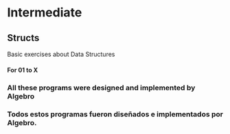 # Intermediate

## Structs

Basic exercises about Data Structures

#### For 01 to X








### All these programs were designed and implemented by Algebro
### Todos estos programas fueron diseñados e implementados por Algebro.
